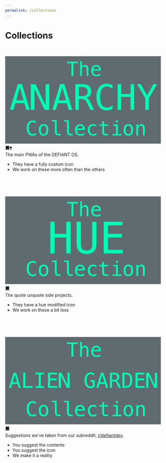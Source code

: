 ```yaml
---
permalink: /collections
---
```

# Collections
<br/>

![ANARCHY collection](../graphics/anarchy.png)
[⬛◾]()<br/>
The main PWAs of the DEFIANT OS.
- They have a fully custom icon
- We work on these more often than the others
<br/>
<br/>
<br/>

![HUE collection](../graphics/hue.png)
[⬛]()<br/>
The quote unquote side projects.
- They have a hue modified icon
- We work on these a bit less
<br/>
<br/>
<br/>

![ALIEN GARDEN collection](../graphics/alien.png)
[⬛]()<br/>
Suggestions we've taken from our subreddit, [r/defiantdev](https://reddit.com/r/defiantdev).
- You suggest the contents
- You suggest the icon
- We make it a reality